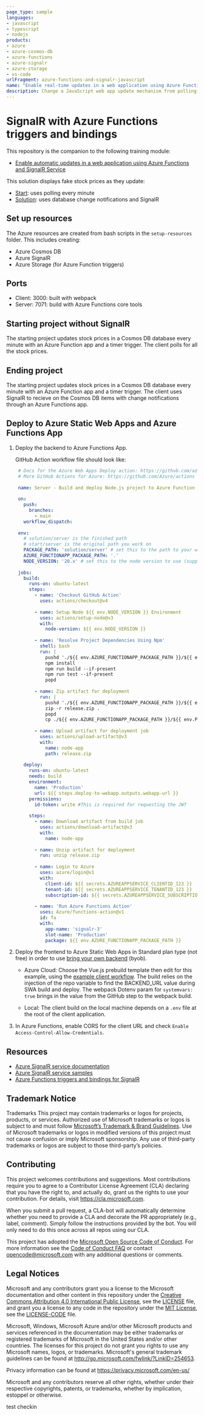 ```yaml
---
page_type: sample
languages:
- javascript
- typescript
- nodejs
products:
- azure
- azure-cosmos-db
- azure-functions
- azure-signalr
- azure-storage
- vs-code
urlFragment: azure-functions-and-signalr-javascript
name: "Enable real-time updates in a web application using Azure Functions and SignalR Service"
description: Change a JavaScript web app update mechanism from polling to real-time push-based architecture with SignalR Service, Azure Cosmos DB and Azure Functions. Use Vue.js and JavaScript to use SignalR using Visual Studio Code.
---
```


# SignalR with Azure Functions triggers and bindings

This repository is the companion to the following training module:

* [Enable automatic updates in a web application using Azure Functions and SignalR Service](https://learn.microsoft.com/training/modules/automatic-update-of-a-webapp-using-azure-functions-and-signalr/)

This solution displays fake stock prices as they update: 

* [Start](./start): uses polling every minute
* [Solution](./solution): uses database change notifications and SignalR

## Set up resources

The Azure resources are created from bash scripts in the `setup-resources` folder. This includes creating:

* Azure Cosmos DB
* Azure SignalR
* Azure Storage (for Azure Function triggers)

## Ports

* Client: 3000: built with webpack
* Server: 7071: build with Azure Functions core tools

## Starting project without SignalR

The starting project updates stock prices in a Cosmos DB database every minute with an Azure Function app and a timer trigger. The client polls for all the stock prices. 

## Ending project

The starting project updates stock prices in a Cosmos DB database every minute with an Azure Function app and a timer trigger. The client uses SignalR to recieve on the Cosmos DB items with change notifications through an Azure Functions app. 

## Deploy to Azure Static Web Apps and Azure Functions App

1. Deploy the backend to Azure Functions App.

    GitHub Action workflow file should look like:

   ```yaml
    # Docs for the Azure Web Apps Deploy action: https://github.com/azure/functions-action
    # More GitHub Actions for Azure: https://github.com/Azure/actions
    
    name: Server - Build and deploy Node.js project to Azure Function App
    
    on:
      push:
        branches:
          - main
      workflow_dispatch:
    
    env:
      # solution/server is the finished path
      # start/server is the original path you work on
      PACKAGE_PATH: 'solution/server' # set this to the path to your web app project, defaults to the repository root
      AZURE_FUNCTIONAPP_PACKAGE_PATH: '.'
      NODE_VERSION: '20.x' # set this to the node version to use (supports 8.x, 10.x, 12.x)
    
    jobs:
      build:
        runs-on: ubuntu-latest
        steps:
          - name: 'Checkout GitHub Action'
            uses: actions/checkout@v4
    
          - name: Setup Node ${{ env.NODE_VERSION }} Environment
            uses: actions/setup-node@v3
            with:
              node-version: ${{ env.NODE_VERSION }}
    
          - name: 'Resolve Project Dependencies Using Npm'
            shell: bash
            run: |
              pushd './${{ env.AZURE_FUNCTIONAPP_PACKAGE_PATH }}/${{ env.PACKAGE_PATH}}'
              npm install
              npm run build --if-present
              npm run test --if-present
              popd
    
          - name: Zip artifact for deployment
            run: |
              pushd './${{ env.AZURE_FUNCTIONAPP_PACKAGE_PATH }}/${{ env.PACKAGE_PATH}}'
              zip -r release.zip .
              popd
              cp ./${{ env.AZURE_FUNCTIONAPP_PACKAGE_PATH }}/${{ env.PACKAGE_PATH }}/release.zip ./release.zip
            
          - name: Upload artifact for deployment job
            uses: actions/upload-artifact@v3
            with:
              name: node-app
              path: release.zip
    
      deploy:
        runs-on: ubuntu-latest
        needs: build
        environment:
          name: 'Production'
          url: ${{ steps.deploy-to-webapp.outputs.webapp-url }}
        permissions:
          id-token: write #This is required for requesting the JWT
    
        steps:
          - name: Download artifact from build job
            uses: actions/download-artifact@v3
            with:
              name: node-app
    
          - name: Unzip artifact for deployment
            run: unzip release.zip
          
          - name: Login to Azure
            uses: azure/login@v1
            with:
              client-id: ${{ secrets.AZUREAPPSERVICE_CLIENTID_123 }}
              tenant-id: ${{ secrets.AZUREAPPSERVICE_TENANTID_123 }}
              subscription-id: ${{ secrets.AZUREAPPSERVICE_SUBSCRIPTIONID_123 }}
    
          - name: 'Run Azure Functions Action'
            uses: Azure/functions-action@v1
            id: fa
            with:
              app-name: 'signalr-3'
              slot-name: 'Production'
              package: ${{ env.AZURE_FUNCTIONAPP_PACKAGE_PATH }}
   ```
   


1. Deploy the frontend to Azure Static Web Apps in Standard plan type (not free) in order to use [bring your own backend](https://learn.microsoft.com/azure/static-web-apps/functions-bring-your-own) (byob).

   * Azure Cloud: Choose the Vue.js prebuild template then edit for this example, using the [example client workflow](example-client-workflow.yml). The build relies on the injection of the repo variable to find the BACKEND_URL value during SWA build and deploy. The webpack Dotenv param for `systemvars: true` brings in the value from the GitHub step to the webpack build.

   * Local: The client build on the local machine depends on a `.env` file at the root of the client application.

1. In Azure Functions, enable CORS for the client URL and check `Enable Access-Control-Allow-Credentials`.

## Resources

* [Azure SignalR service documentation](https://learn.microsoft.com/azure/azure-signalr/)
* [Azure SignalR service samples](https://github.com/aspnet/AzureSignalR-samples)
* [Azure Functions triggers and bindings for SignalR](https://learn.microsoft.com/azure/azure-functions/functions-bindings-signalr-service)

## Trademark Notice

Trademarks This project may contain trademarks or logos for projects, products, or services. Authorized use of Microsoft trademarks or logos is subject to and must follow [Microsoft’s Trademark & Brand Guidelines](https://www.microsoft.com/legal/intellectualproperty/trademarks/usage/general). Use of Microsoft trademarks or logos in modified versions of this project must not cause confusion or imply Microsoft sponsorship. Any use of third-party trademarks or logos are subject to those third-party’s policies.

## Contributing

This project welcomes contributions and suggestions.  Most contributions require you to agree to a
Contributor License Agreement (CLA) declaring that you have the right to, and actually do, grant us
the rights to use your contribution. For details, visit https://cla.microsoft.com.

When you submit a pull request, a CLA-bot will automatically determine whether you need to provide
a CLA and decorate the PR appropriately (e.g., label, comment). Simply follow the instructions
provided by the bot. You will only need to do this once across all repos using our CLA.

This project has adopted the [Microsoft Open Source Code of Conduct](https://opensource.microsoft.com/codeofconduct/).
For more information see the [Code of Conduct FAQ](https://opensource.microsoft.com/codeofconduct/faq/) or
contact [opencode@microsoft.com](mailto:opencode@microsoft.com) with any additional questions or comments.

## Legal Notices

Microsoft and any contributors grant you a license to the Microsoft documentation and other content
in this repository under the [Creative Commons Attribution 4.0 International Public License](https://creativecommons.org/licenses/by/4.0/legalcode),
see the [LICENSE](LICENSE) file, and grant you a license to any code in the repository under the [MIT License](https://opensource.org/licenses/MIT), see the
[LICENSE-CODE](LICENSE-CODE) file.

Microsoft, Windows, Microsoft Azure and/or other Microsoft products and services referenced in the documentation
may be either trademarks or registered trademarks of Microsoft in the United States and/or other countries.
The licenses for this project do not grant you rights to use any Microsoft names, logos, or trademarks.
Microsoft's general trademark guidelines can be found at http://go.microsoft.com/fwlink/?LinkID=254653.

Privacy information can be found at https://privacy.microsoft.com/en-us/

Microsoft and any contributors reserve all other rights, whether under their respective copyrights, patents,
or trademarks, whether by implication, estoppel or otherwise.

test checkin